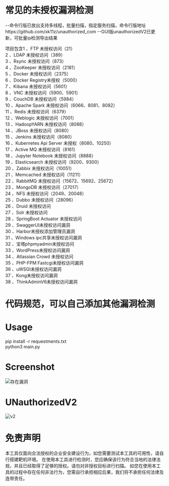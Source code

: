 # 常见的未授权漏洞检测
--命令行版已放出支持多线程，批量扫描，指定服务扫描，命令行版地址https://github.com/xk11z/unauthorized_com
--GUI版unauthorizedV2已更新，可批量ip检测导出结果


项目包含1 、FTP 未授权访问（21）  
2 、LDAP 未授权访问（389）  
3 、Rsync 未授权访问（873）  
4 、ZooKeeper 未授权访问（2181）  
5 、Docker 未授权访问（2375）  
6 、Docker Registry未授权（5000）  
7 、Kibana 未授权访问（5601）  
8 、VNC 未授权访问（5900、5901）  
9 、CouchDB 未授权访问（5984）  
10 、Apache Spark 未授权访问（6066、8081、8082）  
11 、Redis 未授权访问（6379）  
12 、Weblogic 未授权访问（7001）  
13 、HadoopYARN 未授权访问（8088）  
14 、JBoss 未授权访问（8080）  
15 、Jenkins 未授权访问（8080）  
16 、Kubernetes Api Server 未授权（8080、10250）  
17 、Active MQ 未授权访问（8161）  
18 、Jupyter Notebook 未授权访问（8888）  
19 、Elasticsearch 未授权访问（9200、9300）  
20 、Zabbix 未授权访问（10051）  
21 、Memcached 未授权访问（11211）  
22 、RabbitMQ 未授权访问（15672、15692、25672）  
23 、MongoDB 未授权访问（27017）  
24 、NFS 未授权访问（2049、20048）  
25 、Dubbo 未授权访问（28096）  
26 、Druid 未授权访问  
27 、Solr 未授权访问  
28 、SpringBoot Actuator 未授权访问  
29 、SwaggerUI未授权访问漏洞  
30 、Harbor未授权添加管理员漏洞  
31 、Windows ipc共享未授权访问漏洞  
32 、宝塔phpmyadmin未授权访问  
33 、WordPress未授权访问漏洞  
34 、Atlassian Crowd 未授权访问  
35 、PHP-FPM Fastcgi未授权访问漏洞  
36 、uWSGI未授权访问漏洞  
37 、Kong未授权访问漏洞  
38 、ThinkAdminV6未授权访问漏洞  
# 代码规范，可以自己添加其他漏洞检测
# Usage
pip install -r requestments.txt  
python3 main.py
# Screenshot
![存在漏洞](https://user-images.githubusercontent.com/126586204/235194877-b84ffd82-469b-4016-b924-672bc671d652.PNG)
# UNauthorizedV2
![v2](https://user-images.githubusercontent.com/126586204/236142851-429e5ba1-1056-417e-b86e-f90487470c07.PNG)

# 免责声明
本工具仅面向合法授权的企业安全建设行为，如您需要测试本工具的可用性，请自行搭建靶机环境。 在使用本工具进行检测时，您应确保该行为符合当地的法律法规，并且已经取得了足够的授权。请勿对非授权目标进行扫描。 如您在使用本工具的过程中存在任何非法行为，您需自行承担相应后果，我们将不承担任何法律及连带责任。
